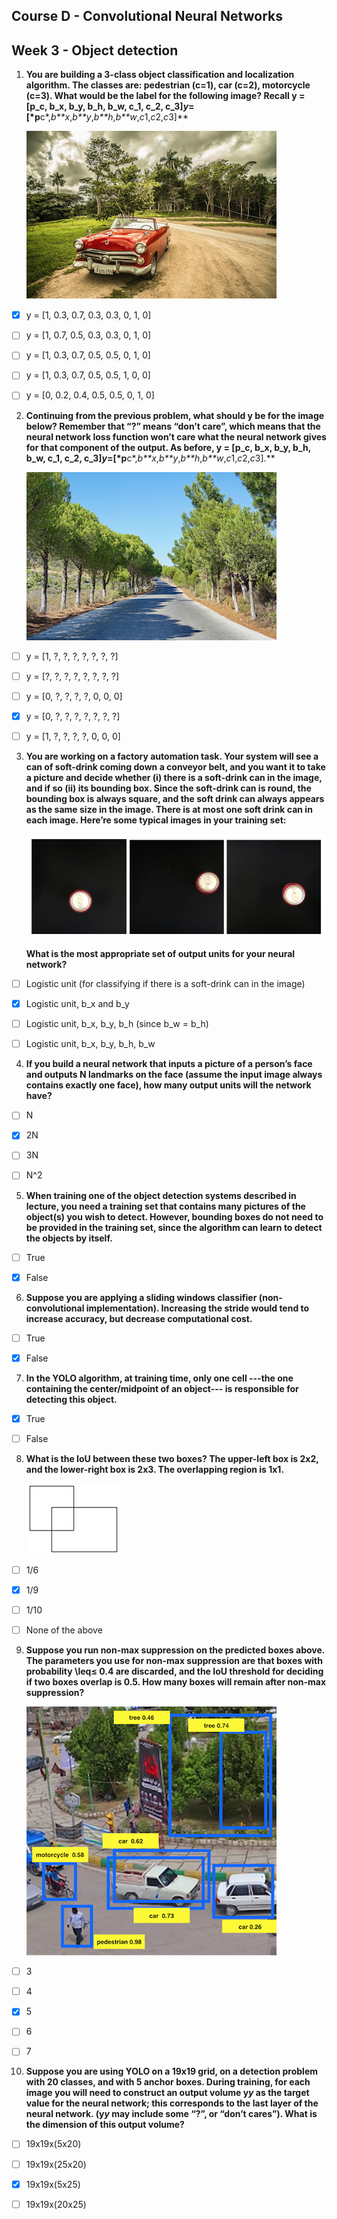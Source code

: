 ## Course D - Convolutional Neural Networks

## Week 3 - Object detection


1. **You are building a 3-class object classification and localization algorithm. The classes are: pedestrian (c=1), car (c=2), motorcycle (c=3). What would be the label for the following image? Recall y = [p_c, b_x, b_y, b_h, b_w, c_1, c_2, c_3]*y*=[*p**c*,*b**x*,*b**y*,*b**h*,*b**w*,*c*1,*c*2,*c*3]**

   ![img](q1.png)

- [x] y = [1, 0.3, 0.7, 0.3, 0.3, 0, 1, 0]

- [ ] y = [1, 0.7, 0.5, 0.3, 0.3, 0, 1, 0]

- [ ] y = [1, 0.3, 0.7, 0.5, 0.5, 0, 1, 0]

- [ ] y = [1, 0.3, 0.7, 0.5, 0.5, 1, 0, 0]

- [ ] y = [0, 0.2, 0.4, 0.5, 0.5, 0, 1, 0]


2. **Continuing from the previous problem, what should y be for the image below? Remember that “?” means “don’t care”, which means that the neural network loss function won’t care what the neural network gives for that component of the output. As before, y = [p_c, b_x, b_y, b_h, b_w, c_1, c_2, c_3]*y*=[*p**c*,*b**x*,*b**y*,*b**h*,*b**w*,*c*1,*c*2,*c*3].**

   ![img](q2.png)

- [ ] y = [1, ?, ?, ?, ?, ?, ?, ?]

- [ ] y = [?, ?, ?, ?, ?, ?, ?, ?]

- [ ] y = [0, ?, ?, ?, ?, 0, 0, 0]

- [x] y = [0, ?, ?, ?, ?, ?, ?, ?]

- [ ] y = [1, ?, ?, ?, ?, 0, 0, 0]


3. **You are working on a factory automation task. Your system will see a can of soft-drink coming down a conveyor belt, and you want it to take a picture and decide whether (i) there is a soft-drink can in the image, and if so (ii) its bounding box. Since the soft-drink can is round, the bounding box is always square, and the soft drink can always appears as the same size in the image. There is at most one soft drink can in each image. Here’re some typical images in your training set:**

   ![img](q3.png)

   **What is the most appropriate set of output units for your neural network?**

- [ ] Logistic unit (for classifying if there is a soft-drink can in the image)

- [x] Logistic unit, b_x and b_y

- [ ] Logistic unit, b_x, b_y, b_h (since b_w = b_h)

- [ ] Logistic unit, b_x, b_y, b_h, b_w


4. **If you build a neural network that inputs a picture of a person’s face and outputs N landmarks on the face (assume the input image always contains exactly one face), how many output units will the network have?**

- [ ] N

- [x] 2N

- [ ] 3N

- [ ] N^2


5. **When training one of the object detection systems described in lecture, you need a training set that contains many pictures of the object(s) you wish to detect. However, bounding boxes do not need to be provided in the training set, since the algorithm can learn to detect the objects by itself.**

- [ ] True

- [x] False


6. **Suppose you are applying a sliding windows classifier (non-convolutional implementation). Increasing the stride would tend to increase accuracy, but decrease computational cost.**

- [ ] True

- [x] False


7. **In the YOLO algorithm, at training time, only one cell ---the one containing the center/midpoint of an object--- is responsible for detecting this object.**

- [x] True

- [ ] False


8. **What is the IoU between these two boxes? The upper-left box is 2x2, and the lower-right box is 2x3. The overlapping region is 1x1.**

   ![img](q8.png)

- [ ] 1/6

- [x] 1/9

- [ ] 1/10

- [ ] None of the above


9. **Suppose you run non-max suppression on the predicted boxes above. The parameters you use for non-max suppression are that boxes with probability \leq≤ 0.4 are discarded, and the IoU threshold for deciding if two boxes overlap is 0.5. How many boxes will remain after non-max suppression?**

   ![img](q9.png)

- [ ] 3

- [ ] 4

- [x] 5

- [ ] 6

- [ ] 7


10. **Suppose you are using YOLO on a 19x19 grid, on a detection problem with 20 classes, and with 5 anchor boxes. During training, for each image you will need to construct an output volume y*y* as the target value for the neural network; this corresponds to the last layer of the neural network. (y*y* may include some “?”, or “don’t cares”). What is the dimension of this output volume?**

- [ ] 19x19x(5x20)

- [ ] 19x19x(25x20)

- [x] 19x19x(5x25)

- [ ] 19x19x(20x25)

